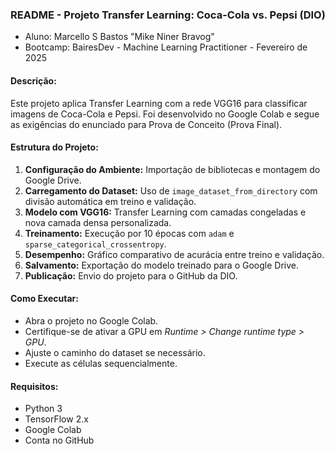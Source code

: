 ### **README - Projeto Transfer Learning: Coca-Cola vs. Pepsi (DIO)**

- Aluno: Marcello S Bastos "Mike Niner Bravog"
- Bootcamp: BairesDev - Machine Learning Practitioner - Fevereiro de 2025

#### **Descrição:**
Este projeto aplica Transfer Learning com a rede VGG16 para classificar imagens de Coca-Cola e Pepsi. 
Foi desenvolvido no Google Colab e segue as exigências do enunciado para Prova de Conceito (Prova Final).

#### **Estrutura do Projeto:**
1. **Configuração do Ambiente:** Importação de bibliotecas e montagem do Google Drive.
2. **Carregamento do Dataset:** Uso de `image_dataset_from_directory` com divisão automática em treino e validação.
3. **Modelo com VGG16:** Transfer Learning com camadas congeladas e nova camada densa personalizada.
4. **Treinamento:** Execução por 10 épocas com `adam` e `sparse_categorical_crossentropy`.
5. **Desempenho:** Gráfico comparativo de acurácia entre treino e validação.
6. **Salvamento:** Exportação do modelo treinado para o Google Drive.
7. **Publicação:** Envio do projeto para o GitHub da DIO.

#### **Como Executar:**
- Abra o projeto no Google Colab.
- Certifique-se de ativar a GPU em *Runtime > Change runtime type > GPU*.
- Ajuste o caminho do dataset se necessário.
- Execute as células sequencialmente.

#### **Requisitos:**
- Python 3
- TensorFlow 2.x
- Google Colab
- Conta no GitHub
